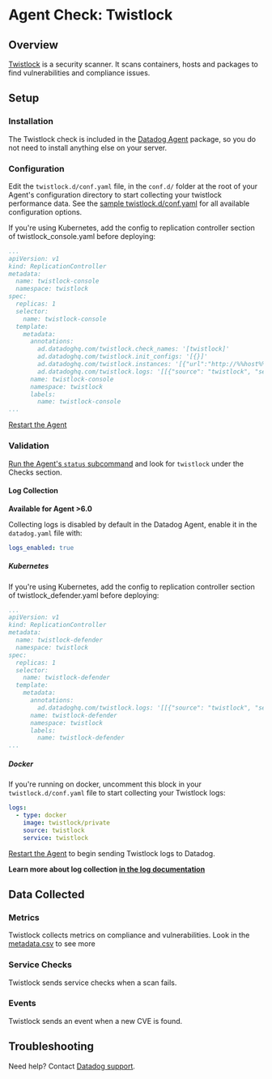 # Agent Check: Twistlock

## Overview

[Twistlock][1] is a security scanner. It scans containers, hosts and packages to find vulnerabilities and compliance issues.

## Setup

### Installation

The Twistlock check is included in the [Datadog Agent][2] package, so you do not need to install anything else on your server.

### Configuration

Edit the `twistlock.d/conf.yaml` file, in the `conf.d/` folder at the root of your Agent's configuration directory to start collecting your twistlock performance data. See the [sample twistlock.d/conf.yaml][2] for all available configuration options.

If you're using Kubernetes, add the config to replication controller section of twistlock_console.yaml before deploying:

```yaml
...
apiVersion: v1
kind: ReplicationController
metadata:
  name: twistlock-console
  namespace: twistlock
spec:
  replicas: 1
  selector:
    name: twistlock-console
  template:
    metadata:
      annotations:
        ad.datadoghq.com/twistlock.check_names: '[twistlock]'
        ad.datadoghq.com/twistlock.init_configs: '[{}]'
        ad.datadoghq.com/twistlock.instances: '[{"url":"http://%%host%%:%%port%%", "username":"USERNAME", "password": "PASSWORD"}]'
        ad.datadoghq.com/twistlock.logs: '[[{"source": "twistlock", "service": "twistlock"}]]'
      name: twistlock-console
      namespace: twistlock
      labels:
        name: twistlock-console
...
```


[Restart the Agent][3]

### Validation

[Run the Agent's `status` subcommand][4] and look for `twistlock` under the Checks section.

#### Log Collection

**Available for Agent >6.0**

Collecting logs is disabled by default in the Datadog Agent, enable it in the `datadog.yaml` file with:

```yaml
logs_enabled: true
```

##### Kubernetes

If you're using Kubernetes, add the config to replication controller section of twistlock_defender.yaml before deploying:

```yaml
...
apiVersion: v1
kind: ReplicationController
metadata:
  name: twistlock-defender
  namespace: twistlock
spec:
  replicas: 1
  selector:
    name: twistlock-defender
  template:
    metadata:
      annotations:
        ad.datadoghq.com/twistlock.logs: '[[{"source": "twistlock", "service": "twistlock"}]]'
      name: twistlock-defender
      namespace: twistlock
      labels:
        name: twistlock-defender
...
```

##### Docker

If you're running on docker, uncomment this block in your `twistlock.d/conf.yaml` file to start collecting your Twistlock logs:

```yaml
logs:
  - type: docker
    image: twistlock/private
    source: twistlock
    service: twistlock
```

[Restart the Agent][3] to begin sending Twistlock logs to Datadog.

**Learn more about log collection [in the log documentation][7]**


## Data Collected

### Metrics

Twistlock collects metrics on compliance and vulnerabilities. Look in the [metadata.csv][6] to see more

### Service Checks

Twistlock sends service checks when a scan fails.

### Events

Twistlock sends an event when a new CVE is found.

## Troubleshooting

Need help? Contact [Datadog support][5].

[1]: https://www.twistlock.com/
[2]: https://github.com/DataDog/integrations-core/blob/master/twistlock/datadog_checks/twistlock/data/conf.yaml.example
[3]: https://docs.datadoghq.com/agent/faq/agent-commands/#start-stop-restart-the-agent
[4]: https://docs.datadoghq.com/agent/faq/agent-commands/#agent-status-and-information
[5]: https://docs.datadoghq.com/help/
[6]: https://github.com/DataDog/integrations-core/blob/master/twistlock/metadata.csv
[7]: https://docs.datadoghq.com/logs
